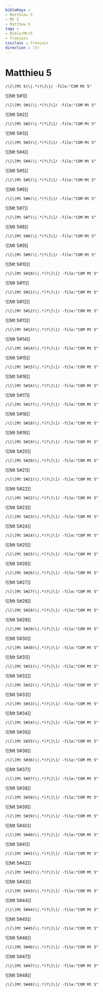 ```yaml
---
bibleKeys : 
- Matthieu 5
- Mt 5
- Matthew 5
tags : 
- Bible/Mt/5
- français
cssclass : français
direction : ltr
---
```


# Matthieu 5

```query
/\[\[Mt 5(\|.*)?\]\]/ -file:"COM Mt 5"
```



![[Mt 5#1]]

```query
/\[\[Mt 5#1(\|.*)?\]\]/ -file:"COM Mt 5"
```

![[Mt 5#2]]

```query
/\[\[Mt 5#2(\|.*)?\]\]/ -file:"COM Mt 5"
```

![[Mt 5#3]]

```query
/\[\[Mt 5#3(\|.*)?\]\]/ -file:"COM Mt 5"
```

![[Mt 5#4]]

```query
/\[\[Mt 5#4(\|.*)?\]\]/ -file:"COM Mt 5"
```

![[Mt 5#5]]

```query
/\[\[Mt 5#5(\|.*)?\]\]/ -file:"COM Mt 5"
```

![[Mt 5#6]]

```query
/\[\[Mt 5#6(\|.*)?\]\]/ -file:"COM Mt 5"
```

![[Mt 5#7]]

```query
/\[\[Mt 5#7(\|.*)?\]\]/ -file:"COM Mt 5"
```

![[Mt 5#8]]

```query
/\[\[Mt 5#8(\|.*)?\]\]/ -file:"COM Mt 5"
```

![[Mt 5#9]]

```query
/\[\[Mt 5#9(\|.*)?\]\]/ -file:"COM Mt 5"
```

![[Mt 5#10]]

```query
/\[\[Mt 5#10(\|.*)?\]\]/ -file:"COM Mt 5"
```

![[Mt 5#11]]

```query
/\[\[Mt 5#11(\|.*)?\]\]/ -file:"COM Mt 5"
```

![[Mt 5#12]]

```query
/\[\[Mt 5#12(\|.*)?\]\]/ -file:"COM Mt 5"
```

![[Mt 5#13]]

```query
/\[\[Mt 5#13(\|.*)?\]\]/ -file:"COM Mt 5"
```

![[Mt 5#14]]

```query
/\[\[Mt 5#14(\|.*)?\]\]/ -file:"COM Mt 5"
```

![[Mt 5#15]]

```query
/\[\[Mt 5#15(\|.*)?\]\]/ -file:"COM Mt 5"
```

![[Mt 5#16]]

```query
/\[\[Mt 5#16(\|.*)?\]\]/ -file:"COM Mt 5"
```

![[Mt 5#17]]

```query
/\[\[Mt 5#17(\|.*)?\]\]/ -file:"COM Mt 5"
```

![[Mt 5#18]]

```query
/\[\[Mt 5#18(\|.*)?\]\]/ -file:"COM Mt 5"
```

![[Mt 5#19]]

```query
/\[\[Mt 5#19(\|.*)?\]\]/ -file:"COM Mt 5"
```

![[Mt 5#20]]

```query
/\[\[Mt 5#20(\|.*)?\]\]/ -file:"COM Mt 5"
```

![[Mt 5#21]]

```query
/\[\[Mt 5#21(\|.*)?\]\]/ -file:"COM Mt 5"
```

![[Mt 5#22]]

```query
/\[\[Mt 5#22(\|.*)?\]\]/ -file:"COM Mt 5"
```

![[Mt 5#23]]

```query
/\[\[Mt 5#23(\|.*)?\]\]/ -file:"COM Mt 5"
```

![[Mt 5#24]]

```query
/\[\[Mt 5#24(\|.*)?\]\]/ -file:"COM Mt 5"
```

![[Mt 5#25]]

```query
/\[\[Mt 5#25(\|.*)?\]\]/ -file:"COM Mt 5"
```

![[Mt 5#26]]

```query
/\[\[Mt 5#26(\|.*)?\]\]/ -file:"COM Mt 5"
```

![[Mt 5#27]]

```query
/\[\[Mt 5#27(\|.*)?\]\]/ -file:"COM Mt 5"
```

![[Mt 5#28]]

```query
/\[\[Mt 5#28(\|.*)?\]\]/ -file:"COM Mt 5"
```

![[Mt 5#29]]

```query
/\[\[Mt 5#29(\|.*)?\]\]/ -file:"COM Mt 5"
```

![[Mt 5#30]]

```query
/\[\[Mt 5#30(\|.*)?\]\]/ -file:"COM Mt 5"
```

![[Mt 5#31]]

```query
/\[\[Mt 5#31(\|.*)?\]\]/ -file:"COM Mt 5"
```

![[Mt 5#32]]

```query
/\[\[Mt 5#32(\|.*)?\]\]/ -file:"COM Mt 5"
```

![[Mt 5#33]]

```query
/\[\[Mt 5#33(\|.*)?\]\]/ -file:"COM Mt 5"
```

![[Mt 5#34]]

```query
/\[\[Mt 5#34(\|.*)?\]\]/ -file:"COM Mt 5"
```

![[Mt 5#35]]

```query
/\[\[Mt 5#35(\|.*)?\]\]/ -file:"COM Mt 5"
```

![[Mt 5#36]]

```query
/\[\[Mt 5#36(\|.*)?\]\]/ -file:"COM Mt 5"
```

![[Mt 5#37]]

```query
/\[\[Mt 5#37(\|.*)?\]\]/ -file:"COM Mt 5"
```

![[Mt 5#38]]

```query
/\[\[Mt 5#38(\|.*)?\]\]/ -file:"COM Mt 5"
```

![[Mt 5#39]]

```query
/\[\[Mt 5#39(\|.*)?\]\]/ -file:"COM Mt 5"
```

![[Mt 5#40]]

```query
/\[\[Mt 5#40(\|.*)?\]\]/ -file:"COM Mt 5"
```

![[Mt 5#41]]

```query
/\[\[Mt 5#41(\|.*)?\]\]/ -file:"COM Mt 5"
```

![[Mt 5#42]]

```query
/\[\[Mt 5#42(\|.*)?\]\]/ -file:"COM Mt 5"
```

![[Mt 5#43]]

```query
/\[\[Mt 5#43(\|.*)?\]\]/ -file:"COM Mt 5"
```

![[Mt 5#44]]

```query
/\[\[Mt 5#44(\|.*)?\]\]/ -file:"COM Mt 5"
```

![[Mt 5#45]]

```query
/\[\[Mt 5#45(\|.*)?\]\]/ -file:"COM Mt 5"
```

![[Mt 5#46]]

```query
/\[\[Mt 5#46(\|.*)?\]\]/ -file:"COM Mt 5"
```

![[Mt 5#47]]

```query
/\[\[Mt 5#47(\|.*)?\]\]/ -file:"COM Mt 5"
```

![[Mt 5#48]]

```query
/\[\[Mt 5#48(\|.*)?\]\]/ -file:"COM Mt 5"
```

